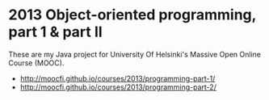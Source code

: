 # 2013 Object-oriented programming, part 1 & part II


These are my Java project for University Of Helsinki's Massive Open Online Course (MOOC).
 - http://moocfi.github.io/courses/2013/programming-part-1/
 - http://moocfi.github.io/courses/2013/programming-part-2/
